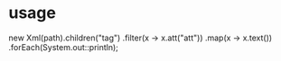 # usage
new Xml(path).children("tag")
 .filter(x -> x.att("att"))
 .map(x -> x.text())
 .forEach(System.out::println);
